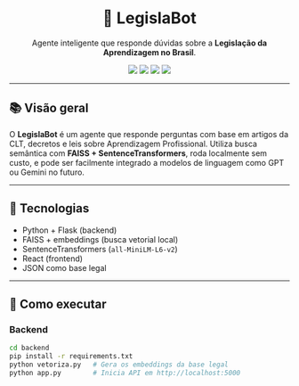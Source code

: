 <h1 align="center">🤖 LegislaBot</h1>

<p align="center">
  Agente inteligente que responde dúvidas sobre a <strong>Legislação da Aprendizagem no Brasil</strong>.
</p>

<p align="center">
  <img src="https://img.shields.io/badge/Busca%20Sem%C3%A2ntica-FAISS-blue" />
  <img src="https://img.shields.io/badge/LLM-ready-green" />
  <img src="https://img.shields.io/badge/Frontend-React-informational" />
  <img src="https://img.shields.io/badge/Backend-Flask-red" />
</p>

---

## 📚 Visão geral

O **LegislaBot** é um agente que responde perguntas com base em artigos da CLT, decretos e leis sobre Aprendizagem Profissional. Utiliza busca semântica com **FAISS + SentenceTransformers**, roda localmente sem custo, e pode ser facilmente integrado a modelos de linguagem como GPT ou Gemini no futuro.

---

## 🧠 Tecnologias

- Python + Flask (backend)
- FAISS + embeddings (busca vetorial local)
- SentenceTransformers (`all-MiniLM-L6-v2`)
- React (frontend)
- JSON como base legal

---

## 🚀 Como executar

### Backend

```bash
cd backend
pip install -r requirements.txt
python vetoriza.py   # Gera os embeddings da base legal
python app.py        # Inicia API em http://localhost:5000
```
